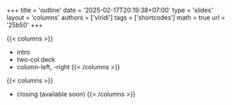 +++
title = 'outline'
date = '2025-02-17T20:19:38+07:00'
type = 'slides'
layout = 'columns'
authors = ['viridi']
tags = ['shortcodes']
math = true
url = '25b50'
+++
<!--more-->

{{< columns >}}
+ intro
+ two-col deck
+ column-left, -right
{{< /columns >}}

{{< columns >}}
+ closing (available soon)
{{< /columns >}}
